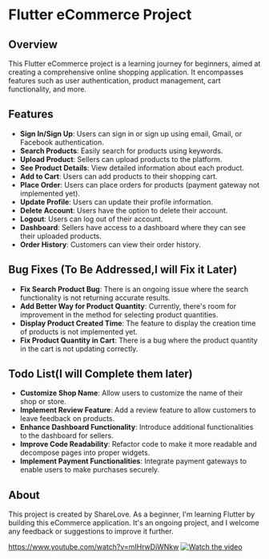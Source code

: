 # Flutter eCommerce Project

## Overview

This Flutter eCommerce project is a learning journey for beginners, aimed at creating a comprehensive online shopping application. It encompasses features such as user authentication, product management, cart functionality, and more.

## Features

- **Sign In/Sign Up**: Users can sign in or sign up using email, Gmail, or Facebook authentication.
- **Search Products**: Easily search for products using keywords.
- **Upload Product**: Sellers can upload products to the platform.
- **See Product Details**: View detailed information about each product.
- **Add to Cart**: Users can add products to their shopping cart.
- **Place Order**: Users can place orders for products (payment gateway not implemented yet).
- **Update Profile**: Users can update their profile information.
- **Delete Account**: Users have the option to delete their account.
- **Logout**: Users can log out of their account.
- **Dashboard**: Sellers have access to a dashboard where they can see their uploaded products.
- **Order History**: Customers can view their order history.



## Bug Fixes (To Be Addressed,I will Fix it Later)

- **Fix Search Product Bug**: There is an ongoing issue where the search functionality is not returning accurate results.
- **Add Better Way for Product Quantity**: Currently, there's room for improvement in the method for selecting product quantities.
- **Display Product Created Time**: The feature to display the creation time of products is not implemented yet.
- **Fix Product Quantity in Cart**: There is a bug where the product quantity in the cart is not updating correctly.


## Todo List(I will Complete them later)

- **Customize Shop Name**: Allow users to customize the name of their shop or store.
- **Implement Review Feature**: Add a review feature to allow customers to leave feedback on products.
- **Enhance Dashboard Functionality**: Introduce additional functionalities to the dashboard for sellers.
- **Improve Code Readability**: Refactor code to make it more readable and decompose pages into proper widgets.
- **Implement Payment Functionalities**: Integrate payment gateways to enable users to make purchases securely.




## About

This project is created by ShareLove. As a beginner, I'm learning Flutter by building this eCommerce application. It's an ongoing project, and I welcome any feedback or suggestions to improve it further.


https://www.youtube.com/watch?v=mIHrwDiWNkw
[![Watch the video](https://img.youtube.com/vi/mIHrwDiWNkw/maxresdefault.jpg)](https://youtube.com/shorts/mIHrwDiWNkw)
